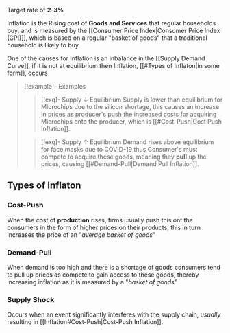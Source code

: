 Target rate of **2-3%**

Inflation is the Rising cost of **Goods and Services** that regular households buy, and is measured by the [[Consumer Price Index|Consumer Price Index (CPI)]], which is based on a regular "basket of goods" that a traditional household is likely to buy. 

One of the causes for Inflation is an inbalance in the [[Supply Demand Curve]], if it is not at equilibrium then Inflation, [[#Types of Inflaton|in some form]], occurs

>[!example]- Examples
>
>
>>[!exq]- Supply ↓ Equilibrium
>Supply is lower than equilibrium for Microchips due to the silicon shortage, this causes an increase in prices as producer's push the increased costs for acquiring Microchips onto the producer, which is [[#Cost-Push|Cost Push Inflation]].
>
>>
>
>>[!exq]- Supply ↑ Equilibrium
>>Demand rises above equilibrium for face masks due to COVID-19 thus Consumer's must compete to acquire these goods, meaning they **pull** up the prices, causing [[#Demand-Pull|Demand Pull Inflation]].




## Types of Inflaton

### Cost-Push
When the cost of **production** rises, firms usually push this ont the consumers in the form of higher prices on their products, this in turn increases the price of an "*average basket of goods*"

### Demand-Pull 
When demand is too high and there is a shortage of goods consumers tend to pull up prices as compete to gain access to these goods, thereby increasing inflation as it is measured by a "*basket of goods*"

### Supply Shock
Occurs when an event significantly interferes with the supply chain, *usually* resulting in [[Inflation#Cost-Push|Cost-Push Inflation]].

